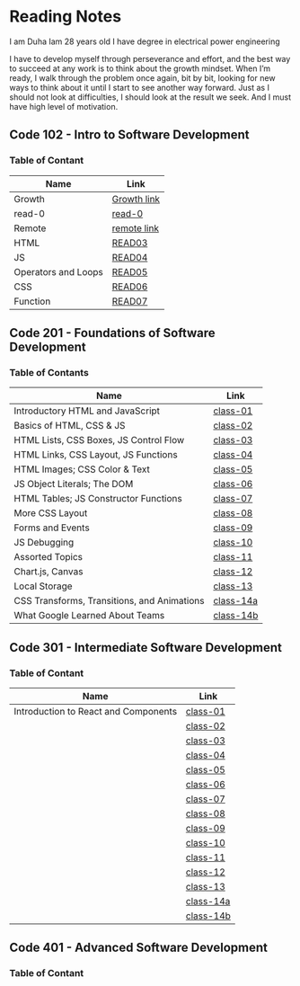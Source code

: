 # Reading Notes
I am Duha Iam 28 years old I have degree in electrical power engineering

I have to develop myself through perseverance and effort, and the best way to succeed at any work is to  think about the growth mindset. When I’m ready, I walk through the problem once again, bit by bit, looking for new ways to think about it until I start to see another way forward. Just as I should not look at difficulties, I should look at the result we seek. And I must have high level of motivation.



## Code 102 - Intro to Software Development


### Table of Contant 

Name | Link
------------ | -------------
Growth | [Growth link](https://duhaabughazleh.github.io/reading-notes/growth)
read-0 | [read-0](https://duhaabughazleh.github.io/reading-notes/read001)
Remote | [remote link](https://duhaabughazleh.github.io/reading-notes/read02)
HTML | [READ03](https://duhaabughazleh.github.io/reading-notes/read03)
JS | [READ04](https://duhaabughazleh.github.io/reading-notes/read04)
Operators and Loops | [READ05](https://duhaabughazleh.github.io/reading-notes/read05)
CSS | [READ06](https://duhaabughazleh.github.io/reading-notes/read06)
Function | [READ07](https://duhaabughazleh.github.io/reading-notes/read07)



## Code 201 - Foundations of Software Development


### Table of Contants


| Name        | Link        |
| ----------- | ----------- |
| Introductory HTML and JavaScript         | [class-01](https://duhaabughazleh.github.io/reading-notes/class-01)        |
| Basics of HTML, CSS & JS                 | [class-02](https://duhaabughazleh.github.io/reading-notes/class-02)        |
|  HTML Lists, CSS Boxes, JS Control Flow  | [class-03](https://duhaabughazleh.github.io/reading-notes/class-03)        |
|  HTML Links, CSS Layout, JS Functions    | [class-04]()        |
| HTML Images; CSS Color & Text            | [class-05]()        |
| JS Object Literals; The DOM              | [class-06]()        |
| HTML Tables; JS Constructor Functions    | [class-07]()        |
| More CSS Layout                          | [class-08]()        |
| Forms and Events                         | [class-09]()        |
|JS Debugging                              | [class-10]()        |
| Assorted Topics                          | [class-11]()        |
|  Chart.js, Canvas                        | [class-12]()        |
|Local Storage                             | [class-13]()        |
|CSS Transforms, Transitions, and Animations | [class-14a]()     |
| What Google Learned About Teams            | [class-14b]()     |




## Code 301 - Intermediate Software Development
### Table of Contant 


| Name        | Link        |
| ----------- | ----------- |
| Introduction to React and Components | [class-01]()        |
|     | [class-02]()        |
|     | [class-03]()        |
|     | [class-04]()        |
|     | [class-05]()        |
|     | [class-06]()        |
|     | [class-07]()        |
|     | [class-08]()        |
|     | [class-09]()        |
|     | [class-10]()        |
|     | [class-11]()        |
|     | [class-12]()        |
|     | [class-13]()        |
|     | [class-14a]()     |
|     | [class-14b]()     |



## Code 401 - Advanced Software Development
### Table of Contant 

